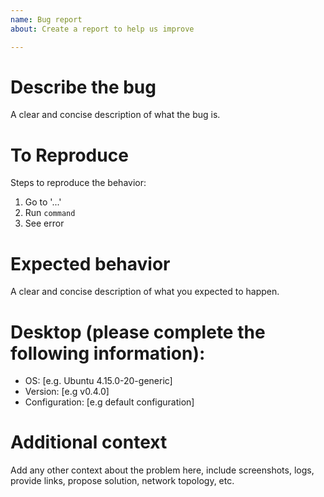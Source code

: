```yaml
---
name: Bug report
about: Create a report to help us improve

---
```


# Describe the bug
A clear and concise description of what the bug is.

# To Reproduce
Steps to reproduce the behavior:

1. Go to '...'
2. Run `command`
3. See error

# Expected behavior
A clear and concise description of what you expected to happen.

# Desktop (please complete the following information):

- OS: [e.g. Ubuntu 4.15.0-20-generic]
- Version: [e.g v0.4.0]
- Configuration: [e.g default configuration]

# Additional context
Add any other context about the problem here, include screenshots, logs, provide links, propose solution, network topology, etc.
